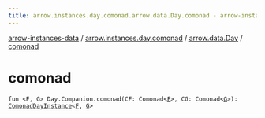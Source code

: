 ```yaml
---
title: arrow.instances.day.comonad.arrow.data.Day.comonad - arrow-instances-data
---
```


[arrow-instances-data](../../index.html) / [arrow.instances.day.comonad](../index.html) / [arrow.data.Day](index.html) / [comonad](./comonad.html)

# comonad

`fun <F, G> Day.Companion.comonad(CF: Comonad<`[`F`](comonad.html#F)`>, CG: Comonad<`[`G`](comonad.html#G)`>): `[`ComonadDayInstance`](../../arrow.instances/-comonad-day-instance/index.html)`<`[`F`](comonad.html#F)`, `[`G`](comonad.html#G)`>`